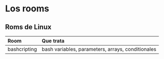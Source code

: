 # Los rooms



## Roms de Linux

| Room | Que trata  |
|:----------------------|:-------------------------------------------------|
| bashcripting          | bash variables, parameters, arrays, conditionales